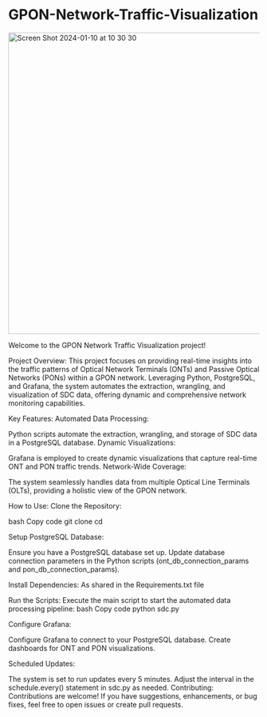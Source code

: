 # GPON-Network-Traffic-Visualization
<img width="604" alt="Screen Shot 2024-01-10 at 10 30 30" src="https://github.com/llubowa/GPON-Network-Traffic-Visualisation/assets/122450104/ee987a37-ad3b-4f7c-b349-5211eba18c0f">

Welcome to the GPON Network Traffic Visualization project! 

Project Overview:
This project focuses on providing real-time insights into the traffic patterns of Optical Network Terminals (ONTs) and Passive Optical Networks (PONs) within a GPON network. Leveraging Python, PostgreSQL, and Grafana, the system automates the extraction, wrangling, and visualization of SDC data, offering dynamic and comprehensive network monitoring capabilities.

Key Features:
Automated Data Processing:

Python scripts automate the extraction, wrangling, and storage of SDC data in a PostgreSQL database.
Dynamic Visualizations:

Grafana is employed to create dynamic visualizations that capture real-time ONT and PON traffic trends.
Network-Wide Coverage:

The system seamlessly handles data from multiple Optical Line Terminals (OLTs), providing a holistic view of the GPON network.

How to Use:
Clone the Repository:

bash
Copy code
git clone <repository-url>
cd <repository-directory>

Setup PostgreSQL Database:

Ensure you have a PostgreSQL database set up.
Update database connection parameters in the Python scripts (ont_db_connection_params and pon_db_connection_params).

Install Dependencies:
As shared in the Requirements.txt file

Run the Scripts:
Execute the main script to start the automated data processing pipeline:
bash
Copy code
python sdc.py

Configure Grafana:

Configure Grafana to connect to your PostgreSQL database.
Create dashboards for ONT and PON visualizations.

Scheduled Updates:

The system is set to run updates every 5 minutes. Adjust the interval in the schedule.every() statement in sdc.py as needed.
Contributing:
Contributions are welcome! If you have suggestions, enhancements, or bug fixes, feel free to open issues or create pull requests.
